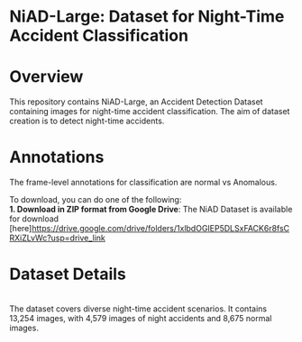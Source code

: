 # NiAD-Large: Dataset for Night-Time Accident Classification

# Overview
This repository contains NiAD-Large, an Accident Detection Dataset containing images for night-time accident classification. 
The aim of dataset creation is to detect night-time accidents.

# Annotations
The frame-level annotations for classification are normal vs Anomalous. 

To download, you can do one of the following:
<br /> **1.   Download in ZIP format from Google Drive**: The NiAD Dataset is available for download [here]https://drive.google.com/drive/folders/1xlbdOGIEP5DLSxFACK6r8fsCRXiZLvWc?usp=drive_link
# Dataset Details
<br /> The dataset covers diverse night-time accident scenarios. It contains 13,254 images, with 4,579 images of night accidents and 8,675 normal images.

